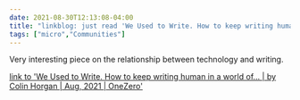 ```yaml
---
date: 2021-08-30T12:13:08-04:00
title: "linkblog: just read 'We Used to Write. How to keep writing human in a world of… | by Colin Horgan | Aug, 2021 | OneZero'"
tags: ["micro","Communities"]
---
```

Very interesting piece on the relationship between technology and writing.
 
[link to 'We Used to Write. How to keep writing human in a world of… | by Colin Horgan | Aug, 2021 | OneZero'](https://onezero.medium.com/we-used-to-write-bfed4d4eefca)
